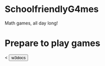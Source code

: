 # SchoolfriendlyG4mes
Math games, all day long!
<!DOCTYPE html>
<html>
<body>

<h1>Prepare to play games</h1>
  <<html>
   <head>
   <body>
    <input type="button" onclick="window.location.href = 'https://www.echalk.co.uk/amusements/Games/Tetrominoes/tetrominoes.html';" value="w3docs"/>
   </body>
</html>
